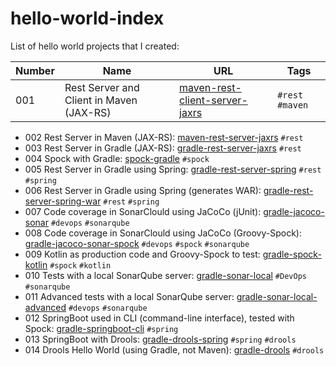 # hello-world-index
List of hello world projects that I created:

| Number    | Name  | URL   | Tags  |
| ---       | ---   | ---   | ---   |
| 001       | Rest Server and Client in Maven (JAX-RS) | [maven-rest-client-server-jaxrs](https://github.com/topera/maven-rest-client-server-jaxrs) | `#rest` `#maven` |

* 002 Rest Server in Maven (JAX-RS): [maven-rest-server-jaxrs](https://github.com/topera/maven-rest-server-jaxrs) `#rest`
* 003 Rest Server in Gradle (JAX-RS): [gradle-rest-server-jaxrs](https://github.com/topera/gradle-rest-server-jaxrs) `#rest`
* 004 Spock with Gradle: [spock-gradle](https://github.com/topera/gradle-spock) `#spock`
* 005 Rest Server in Gradle using Spring: [gradle-rest-server-spring](https://github.com/topera/gradle-rest-server-spring) `#rest` `#spring`
* 006 Rest Server in Gradle using Spring (generates WAR): [gradle-rest-server-spring-war](https://github.com/topera/gradle-rest-server-spring-war) `#rest` `#spring`
* 007 Code coverage in SonarClould using JaCoCo (jUnit): [gradle-jacoco-sonar](https://github.com/topera/gradle-jacoco-sonar) `#devops` `#sonarqube`
* 008 Code coverage in SonarClould using JaCoCo (Groovy-Spock): [gradle-jacoco-sonar-spock](https://github.com/topera/gradle-jacoco-sonar-spock) `#devops` `#spock` `#sonarqube`
* 009 Kotlin as production code and Groovy-Spock to test: [gradle-spock-kotlin](https://github.com/topera/gradle-spock-kotlin) `#spock` `#kotlin`
* 010 Tests with a local SonarQube server: [gradle-sonar-local](https://github.com/topera/gradle-sonar-local) `#DevOps` `#sonarqube`
* 011 Advanced tests with a local SonarQube server: [gradle-sonar-local-advanced](https://github.com/topera/gradle-sonar-local-advanced) `#devops` `#sonarqube`
* 012 SpringBoot used in CLI (command-line interface), tested with Spock: [gradle-springboot-cli](https://github.com/topera/gradle-springboot-cli) `#spring`
* 013 SpringBoot with Drools: [gradle-drools-spring](https://github.com/topera/gradle-drools-spring) `#spring` `#drools`
* 014 Drools Hello World (using Gradle, not Maven): [gradle-drools](https://github.com/topera/gradle-drools) `#drools`
